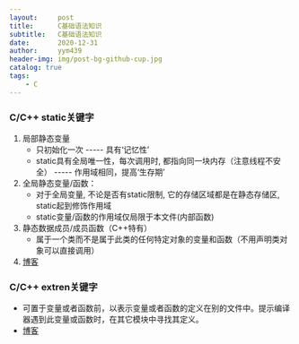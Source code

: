 ```yaml
---
layout:     post
title:      C基础语法知识
subtitle:   C基础语法知识
date:       2020-12-31
author:     yym439
header-img: img/post-bg-github-cup.jpg
catalog: true
tags:
    - C
---
```


### C/C++ static关键字

1. 局部静态变量
    - 只初始化一次 ----- 具有‘记忆性’
    - static具有全局唯一性，每次调用时, 都指向同一块内存（注意线程不安全） ----- 作用域相同，提高‘生存期’
2. 全局静态变量/函数：
    -  对于全局变量, 不论是否有static限制, 它的存储区域都是在静态存储区, static起到修饰作用域
    - static变量/函数的作用域仅局限于本文件(内部函数)
3. 静态数据成员/成员函数（C++特有）
    - 属于一个类而不是属于此类的任何特定对象的变量和函数（不用声明类对象可以直接调用）
4. [博客](https://www.cnblogs.com/lvzaina/articles/2988967.html)

### C/C++ extren关键字

- 可置于变量或者函数前，以表示变量或者函数的定义在别的文件中。提示编译器遇到此变量或函数时，在其它模块中寻找其定义。 
- [博客](https://www.cnblogs.com/jialin0x7c9/p/12240804.html)

